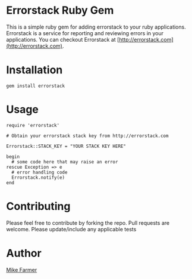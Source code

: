 # Errorstack Ruby Gem
This is a simple ruby gem for adding errorstack to your ruby applications.  Errorstack is a service for reporting and reviewing errors in your applications.  You can checkout Errorstack at [http://errorstack.com](http://errorstack.com).

# Installation
    gem install errorstack

# Usage
    
    require 'errorstack'

    # Obtain your errorstack stack key from http://errorstack.com

    Errorstack::STACK_KEY = "YOUR STACK KEY HERE"

    begin
      # some code here that may raise an error
    rescue Exception => e
      # error handling code
      Errorstack.notify(e)
    end

# Contributing

Please feel free to contribute by forking the repo. Pull requests are welcome. Please update/include any applicable tests

# Author

[Mike Farmer](http://github.com/mikefarmer)
